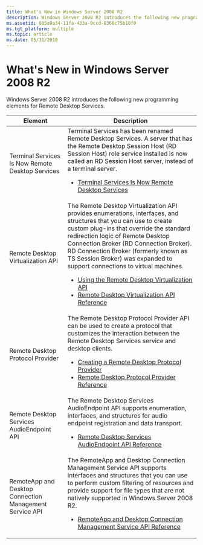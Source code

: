 ```yaml
---
title: What's New in Windows Server 2008 R2
description: Windows Server 2008 R2 introduces the following new programming elements for Remote Desktop Services.
ms.assetid: 605a9a34-11fa-433a-9ccd-8368c75b10f0
ms.tgt_platform: multiple
ms.topic: article
ms.date: 05/31/2018
---
```


# What's New in Windows Server 2008 R2

Windows Server 2008 R2 introduces the following new programming elements for Remote Desktop Services.




| Element |Description |
|--|--|
| Terminal Services Is Now Remote Desktop Services<br /> | Terminal Services has been renamed Remote Desktop Services. A server that has the Remote Desktop Session Host (RD Session Host) role service installed is now called an RD Session Host server, instead of a terminal server.<br /><ul><li><a href="terminal-services-is-now-remote-desktop-services.md">Terminal Services Is Now Remote Desktop Services</a></li></ul> | 
| Remote Desktop Virtualization API<br /> | The Remote Desktop Virtualization API provides enumerations, interfaces, and structures that you can use to create custom plug-ins that override the standard redirection logic of Remote Desktop Connection Broker (RD Connection Broker). RD Connection Broker (formerly known as TS Session Broker) was expanded to support connections to virtual machines.<br /><ul><li><a href="using-the-remote-desktop-virtualization-api.md">Using the Remote Desktop Virtualization API</a></li><li><a href="terminal-services-virtualization-api-reference.md">Remote Desktop Virtualization API Reference</a></li></ul> | 
| Remote Desktop Protocol Provider<br /> | The Remote Desktop Protocol Provider API can be used to create a protocol that customizes the interaction between the Remote Desktop Services service and desktop clients.<br /><ul><li><a href="creating-a-custom-remote-protocol.md">Creating a Remote Desktop Protocol Provider</a></li><li><a href="custom-remote-protocol-reference.md">Remote Desktop Protocol Provider Reference</a></li></ul> | 
| Remote Desktop Services AudioEndpoint API<br /> | The Remote Desktop Services AudioEndpoint API supports enumeration, interfaces, and structures for audio endpoint registration and data transport.<br /><ul><li><a href="terminal-services-audioendpoint-api-reference.md">Remote Desktop Services AudioEndpoint API Reference</a></li></ul> | 
| RemoteApp and Desktop Connection Management Service API<br /> | The RemoteApp and Desktop Connection Management Service API supports interfaces and structures that you can use to perform custom filtering of resources and provide support for file types that are not natively supported in Windows Server 2008 R2.<br /><ul><li><a href="centralized-publishing-api-reference.md">RemoteApp and Desktop Connection Management Service API Reference</a></li></ul> | 




 

 

 





